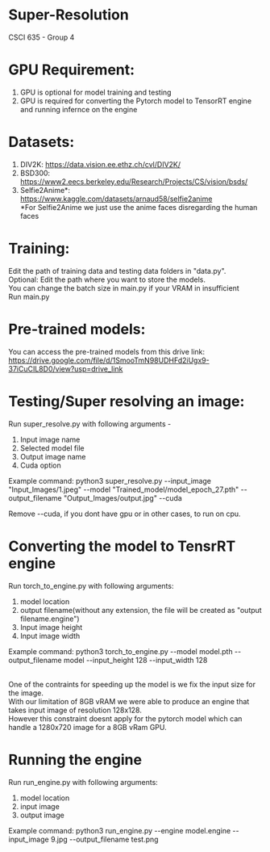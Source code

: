   # Super-Resolution
CSCI 635 - Group 4

# GPU Requirement:
  1. GPU is optional for model training and testing 
  2. GPU is required for converting the Pytorch model to TensorRT engine and running infernce on the engine
     
# Datasets:
  1. DIV2K: https://data.vision.ee.ethz.ch/cvl/DIV2K/
  2. BSD300: https://www2.eecs.berkeley.edu/Research/Projects/CS/vision/bsds/
  3. Selfie2Anime*: https://www.kaggle.com/datasets/arnaud58/selfie2anime
  <br />*For Selfie2Anime we just use the anime faces disregarding the human faces

# Training:
Edit the path of training data and testing data folders in "data.py".
<br />Optional: Edit the path where you want to store the models.
<br />You can change the batch size in main.py if your VRAM in insufficient 
<br />Run main.py

# Pre-trained models:
You can access the pre-trained models from this drive link: https://drive.google.com/file/d/1SmooTmN98UDHFd2iUgx9-37iCuCIL8D0/view?usp=drive_link

# Testing/Super resolving an image: 
Run super_resolve.py with following arguments -  
  1. Input image name
  2. Selected model file
  3. Output image name
  4. Cuda option

Example command: python3 super_resolve.py --input_image "Input_Images/1.jpeg" --model "Trained_model/model_epoch_27.pth" --output_filename "Output_Images/output.jpg" --cuda 

Remove --cuda, if you dont have gpu or in other cases, to run on cpu. 

# Converting the model to TensrRT engine 
  Run torch_to_engine.py with following arguments:
  1. model location
  2. output filename(without any extension, the file will be created as "output filename.engine")
  3. Input image height
  4. Input image width

Example command: python3 torch_to_engine.py --model model.pth --output_filename model --input_height 128 --input_width 128

<br />One of the contraints for speeding up the model is we fix the input size for the image.
<br />With our limitation of 8GB vRAM we were able to produce an engine that takes input image of resolution 128x128.
<br />However this constraint doesnt apply for the pytorch model which can handle a 1280x720 image for a 8GB vRam GPU.

# Running the engine
Run run_engine.py with following arguments:
1. model location
2. input image
3. output image

Example command: python3 run_engine.py --engine model.engine --input_image 9.jpg --output_filename test.png
